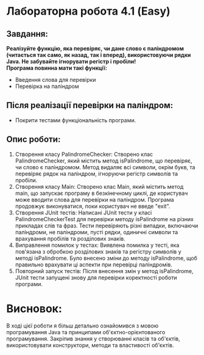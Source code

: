 # Лабораторна робота 4.1 (Easy)

## Завдання:

**Реалізуйте функцію, яка перевіряє, чи дане слово є паліндромом (читається так само, як назад, так і вперед), використовуючи рядки Java. Не забувайте ігнорувати регістр і пробіли!**<br>
**Програма повинна мати такі функції:**

- Введення слова для перевірки
- Перевірка на паліндром

## Після реалізації перевірки на паліндром:

- Покрити тестами функціональність програми.

## Опис роботи:

1. Створення класу PalindromeChecker: Створено клас PalindromeChecker, який містить метод isPalindrome, що перевіряє,
   чи слово є паліндромом. Метод видаляє всі символи, окрім букв, та перевіряє рядок на паліндром, ігноруючи регістр символів та пробіли.
2. Створення класу Main: Створено клас Main, який містить метод main, що запускає програму в безкінечному циклі, де користувач може вводити слова 
   для перевірки на паліндром. Програма продовжує виконуватися, поки користувач не введе "exit".
3. Створення JUnit тестів: Написані JUnit тести у класі PalindromeCheckerTest для перевірки методу isPalindrome 
   на різних прикладах слів та фраз. Тести перевіряють різні випадки, включаючи паліндроми, не паліндроми, пусті рядки, одиничні символи та врахування пробілів та розділових знаків.
4. Виправлення помилок у тестах: Виявлена помилка у тесті, яка пов'язана з обробкою розділових знаків та регістру символів у методі isPalindrome. 
   Було внесено зміни до методу isPalindrome, щоб правильно врахувати ці аспекти при перевірці паліндромів.
5. Повторний запуск тестів: Після внесення змін у метод isPalindrome, JUnit тести запущені знову для перевірки коректності роботи програми.

# Висновок:

В ході цієї роботи я більш детально ознайомився з мовою програмування Java та принципами об'єктно-орієнтованого програмування.
Закріпив знання у створюванні класів та об'єктів, використовувати конструктори, методи та властивості об'єктів.


